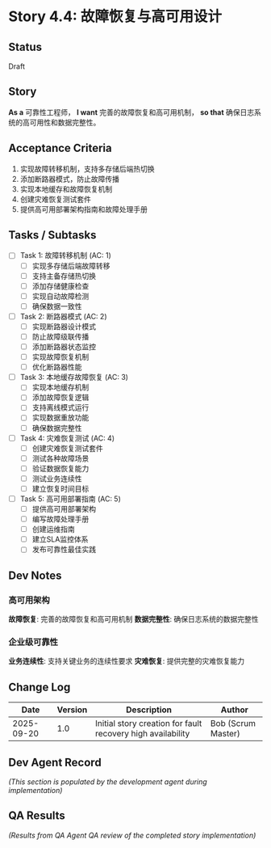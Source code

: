 # Story 4.4: 故障恢复与高可用设计

## Status
Draft

## Story
**As a** 可靠性工程师，
**I want** 完善的故障恢复和高可用机制，
**so that** 确保日志系统的高可用性和数据完整性。

## Acceptance Criteria
1. 实现故障转移机制，支持多存储后端热切换
2. 添加断路器模式，防止故障传播
3. 实现本地缓存和故障恢复机制
4. 创建灾难恢复测试套件
5. 提供高可用部署架构指南和故障处理手册

## Tasks / Subtasks

- [ ] Task 1: 故障转移机制 (AC: 1)
  - [ ] 实现多存储后端故障转移
  - [ ] 支持主备存储热切换
  - [ ] 添加存储健康检查
  - [ ] 实现自动故障检测
  - [ ] 确保数据一致性

- [ ] Task 2: 断路器模式 (AC: 2)
  - [ ] 实现断路器设计模式
  - [ ] 防止故障级联传播
  - [ ] 添加断路器状态监控
  - [ ] 实现故障恢复机制
  - [ ] 优化断路器性能

- [ ] Task 3: 本地缓存故障恢复 (AC: 3)
  - [ ] 实现本地缓存机制
  - [ ] 添加故障恢复逻辑
  - [ ] 支持离线模式运行
  - [ ] 实现数据重放功能
  - [ ] 确保数据完整性

- [ ] Task 4: 灾难恢复测试 (AC: 4)
  - [ ] 创建灾难恢复测试套件
  - [ ] 测试各种故障场景
  - [ ] 验证数据恢复能力
  - [ ] 测试业务连续性
  - [ ] 建立恢复时间目标

- [ ] Task 5: 高可用部署指南 (AC: 5)
  - [ ] 提供高可用部署架构
  - [ ] 编写故障处理手册
  - [ ] 创建运维指南
  - [ ] 建立SLA监控体系
  - [ ] 发布可靠性最佳实践

## Dev Notes

### 高可用架构
**故障恢复**: 完善的故障恢复和高可用机制
**数据完整性**: 确保日志系统的数据完整性

### 企业级可靠性
**业务连续性**: 支持关键业务的连续性要求
**灾难恢复**: 提供完整的灾难恢复能力

## Change Log
| Date | Version | Description | Author |
|------|---------|-------------|--------|
| 2025-09-20 | 1.0 | Initial story creation for fault recovery high availability | Bob (Scrum Master) |

## Dev Agent Record
_(This section is populated by the development agent during implementation)_

## QA Results
_(Results from QA Agent QA review of the completed story implementation)_